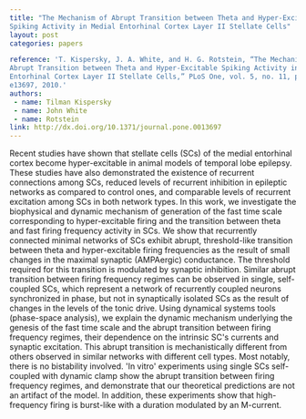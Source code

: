 ```yaml
---
title: "The Mechanism of Abrupt Transition between Theta and Hyper-Excitable
Spiking Activity in Medial Entorhinal Cortex Layer II Stellate Cells"
layout: post
categories: papers

reference: 'T. Kispersky, J. A. White, and H. G. Rotstein, “The Mechanism of
Abrupt Transition between Theta and Hyper-Excitable Spiking Activity in Medial
Entorhinal Cortex Layer II Stellate Cells,” PLoS One, vol. 5, no. 11, p.
e13697, 2010.'
authors: 
 - name: Tilman Kispersky
 - name: John White
 - name: Rotstein
link: http://dx.doi.org/10.1371/journal.pone.0013697
---
```


Recent studies have shown that stellate cells (SCs) of the medial entorhinal
cortex become hyper-excitable in animal models of temporal lobe epilepsy. These
studies have also demonstrated the existence of recurrent connections among
SCs, reduced levels of recurrent inhibition in epileptic networks as compared
to control ones, and comparable levels of recurrent excitation among SCs in
both network types. In this work, we investigate the biophysical and dynamic
mechanism of generation of the fast time scale corresponding to hyper-excitable
firing and the transition between theta and fast firing frequency activity in
SCs. We show that recurrently connected minimal networks of SCs exhibit abrupt,
threshold-like transition between theta and hyper-excitable firing frequencies
as the result of small changes in the maximal synaptic (AMPAergic) conductance.
The threshold required for this transition is modulated by synaptic inhibition.
Similar abrupt transition between firing frequency regimes can be observed in
single, self-coupled SCs, which represent a network of recurrently coupled
neurons synchronized in phase, but not in synaptically isolated SCs as the
result of changes in the levels of the tonic drive. Using dynamical systems
tools (phase-space analysis), we explain the dynamic mechanism underlying the
genesis of the fast time scale and the abrupt transition between firing
frequency regimes, their dependence on the intrinsic SC's currents and synaptic
excitation. This abrupt transition is mechanistically different from others
observed in similar networks with different cell types. Most notably, there is
no bistability involved. 'In vitro' experiments using single SCs self-coupled
with dynamic clamp show the abrupt transition between firing frequency regimes,
and demonstrate that our theoretical predictions are not an artifact of the
model. In addition, these experiments show that high-frequency firing is
burst-like with a duration modulated by an M-current.

